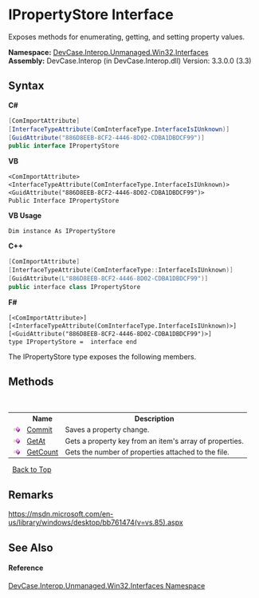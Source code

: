 # IPropertyStore Interface
 

Exposes methods for enumerating, getting, and setting property values.

**Namespace:**&nbsp;<a href="N_DevCase_Interop_Unmanaged_Win32_Interfaces">DevCase.Interop.Unmanaged.Win32.Interfaces</a><br />**Assembly:**&nbsp;DevCase.Interop (in DevCase.Interop.dll) Version: 3.3.0.0 (3.3)

## Syntax

**C#**<br />
``` C#
[ComImportAttribute]
[InterfaceTypeAttribute(ComInterfaceType.InterfaceIsIUnknown)]
[GuidAttribute("886D8EEB-8CF2-4446-8D02-CDBA1DBDCF99")]
public interface IPropertyStore
```

**VB**<br />
``` VB
<ComImportAttribute>
<InterfaceTypeAttribute(ComInterfaceType.InterfaceIsIUnknown)>
<GuidAttribute("886D8EEB-8CF2-4446-8D02-CDBA1DBDCF99")>
Public Interface IPropertyStore
```

**VB Usage**<br />
``` VB Usage
Dim instance As IPropertyStore
```

**C++**<br />
``` C++
[ComImportAttribute]
[InterfaceTypeAttribute(ComInterfaceType::InterfaceIsIUnknown)]
[GuidAttribute(L"886D8EEB-8CF2-4446-8D02-CDBA1DBDCF99")]
public interface class IPropertyStore
```

**F#**<br />
``` F#
[<ComImportAttribute>]
[<InterfaceTypeAttribute(ComInterfaceType.InterfaceIsIUnknown)>]
[<GuidAttribute("886D8EEB-8CF2-4446-8D02-CDBA1DBDCF99")>]
type IPropertyStore =  interface end
```

The IPropertyStore type exposes the following members.


## Methods
&nbsp;<table><tr><th></th><th>Name</th><th>Description</th></tr><tr><td>![Public method](media/pubmethod.gif "Public method")</td><td><a href="M_DevCase_Interop_Unmanaged_Win32_Interfaces_IPropertyStore_Commit">Commit</a></td><td>
Saves a property change.</td></tr><tr><td>![Public method](media/pubmethod.gif "Public method")</td><td><a href="M_DevCase_Interop_Unmanaged_Win32_Interfaces_IPropertyStore_GetAt">GetAt</a></td><td>
Gets a property key from an item's array of properties.</td></tr><tr><td>![Public method](media/pubmethod.gif "Public method")</td><td><a href="M_DevCase_Interop_Unmanaged_Win32_Interfaces_IPropertyStore_GetCount">GetCount</a></td><td>
Gets the number of properties attached to the file.</td></tr></table>&nbsp;
<a href="#ipropertystore-interface">Back to Top</a>

## Remarks
<a href="https://msdn.microsoft.com/en-us/library/windows/desktop/bb761474(v=vs.85).aspx" target="_blank">https://msdn.microsoft.com/en-us/library/windows/desktop/bb761474(v=vs.85).aspx</a>

## See Also


#### Reference
<a href="N_DevCase_Interop_Unmanaged_Win32_Interfaces">DevCase.Interop.Unmanaged.Win32.Interfaces Namespace</a><br />